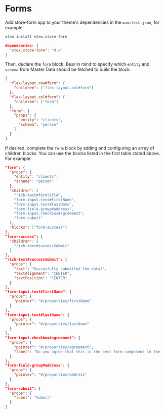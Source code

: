 # Forms

Add store-form app to your theme's dependencies in the `manifest.json`, for example:

```sh
vtex install vtex.store-form
```

```json
dependencies: {
  "vtex.store-form": "0.x"
}
```

Then, declare the `form` block. Bear in mind to specify which `entity` and `schema` from Master Data should be fetched to build the block.

```json
{
  "flex-layout.row#form": {
    "children": ["flex-layout.col#form"]
  },
  "flex-layout.col#form": {
    "children": ["form"]
  },
  "form": {
    "props": {
      "entity": "clients",
      "schema": "person"
    }
  }
}
```

If desired, complete the `form` block by adding and configuring an array of children blocks. You can use the blocks listed in the first table stated above. For example:

```json
"form": {
  "props": {
    "entity": "clients",
    "schema": "person"
  },
  "children": [
    "rich-text#formTitle",
    "form-input.text#firstName",
    "form-input.text#lastName",
    "form-field-group#address",
    "form-input.checkbox#agreement",
    "form-submit"
  ],
  "blocks": ["form-success"]
},
"form-success": {
  "children": [
    "rich-text#successSubmit"
  ]
},
"rich-text#successSubmit": {
  "props": {
    "text": "Succesfully submitted the data!",
    "textAlignment": "CENTER",
    "textPosition": "CENTER"
  }
},
"form-input.text#firstName": {
  "props": {
    "pointer": "#/properties/firstName"
  }
},
"form-input.text#lastName": {
  "props": {
    "pointer": "#/properties/lastName"
  }
},
"form-input.checkbox#agreement": {
  "props": {
    "pointer": "#/properties/agreement",
    "label": "Do you agree that this is the best form component in the whole wide world?"
  }
},
"form-field-group#address": {
  "props": {
    "pointer": "#/properties/address"
  }
},
"form-submit": {
  "props": {
    "label": "Submit"
  }
}
```
